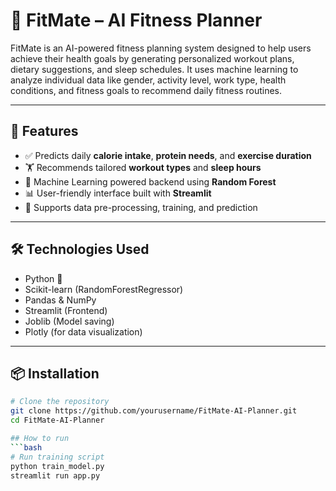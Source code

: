 # 💪 FitMate – AI Fitness Planner

FitMate is an AI-powered fitness planning system designed to help users achieve their health goals by generating personalized workout plans, dietary suggestions, and sleep schedules. It uses machine learning to analyze individual data like gender, activity level, work type, health conditions, and fitness goals to recommend daily fitness routines.

---

## 🚀 Features

- ✅ Predicts daily **calorie intake**, **protein needs**, and **exercise duration**
- 🏋️ Recommends tailored **workout types** and **sleep hours**
- 🧠 Machine Learning powered backend using **Random Forest**
- 📊 User-friendly interface built with **Streamlit**
- 📁 Supports data pre-processing, training, and prediction


---

## 🛠️ Technologies Used

- Python 🐍
- Scikit-learn (RandomForestRegressor)
- Pandas & NumPy
- Streamlit (Frontend)
- Joblib (Model saving)
- Plotly (for data visualization)

---

## 📦 Installation

```bash
# Clone the repository
git clone https://github.com/yourusername/FitMate-AI-Planner.git
cd FitMate-AI-Planner

## How to run
```bash
# Run training script
python train_model.py
streamlit run app.py



